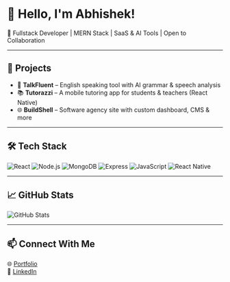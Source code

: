 # 👋 Hello, I'm Abhishek!

🚀 Fullstack Developer | MERN Stack | SaaS & AI Tools | Open to Collaboration

---

## 💼 Projects
- 🧠 **TalkFluent** – English speaking tool with AI grammar & speech analysis
- 📚 **Tutorazzi** – A mobile tutoring app for students & teachers (React Native)
- 🌐 **BuildShell** – Software agency site with custom dashboard, CMS & more

---

## 🛠️ Tech Stack
![React](https://img.shields.io/badge/-React-61DAFB?style=flat&logo=react)
![Node.js](https://img.shields.io/badge/-Node.js-339933?style=flat&logo=node.js)
![MongoDB](https://img.shields.io/badge/-MongoDB-4DB33D?style=flat&logo=mongodb)
![Express](https://img.shields.io/badge/-Express-black?style=flat&logo=express)
![JavaScript](https://img.shields.io/badge/-JavaScript-F7DF1E?style=flat&logo=javascript)
![React Native](https://img.shields.io/badge/-React%20Native-F7DF1E?style=flat&logo=react)

---

## 📈 GitHub Stats
![GitHub Stats](https://github-readme-stats.vercel.app/api?username=fullstackabhi-Js&show_icons=true&theme=radical)

---

## 📫 Connect With Me
🌐 [Portfolio](https://fullstackabhishek.netlify.app/)  
🔗 [LinkedIn](https://linkedin.com/in/fullstackabhi)   
